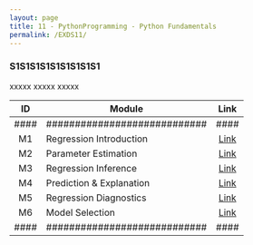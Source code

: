 ```yaml
---
layout: page
title: 11 - PythonProgramming - Python Fundamentals
permalink: /EXDS11/
---
```


<h3>S1S1S1S1S1S1S1S1S1</h3>

xxxxx xxxxx xxxxx

| ID | Module                     |Link|
|:--:|----------------------------|:--:|
|####|############################|####|
| M1 | Regression Introduction    |[Link](/03-MSDS-Courses/EXDS07/M1/)|
| M2 | Parameter Estimation       |[Link](/03-MSDS-Courses/EXDS07/M2/)|
| M3 | Regression Inference       |[Link](/03-MSDS-Courses/EXDS07/M3/)|
| M4 | Prediction & Explanation   |[Link](/03-MSDS-Courses/EXDS07/M4/)|
| M5 | Regression Diagnostics     |[Link](/03-MSDS-Courses/EXDS07/M5/)|
| M6 | Model Selection            |[Link](/03-MSDS-Courses/EXDS07/M6/)|
|####|############################|####|

